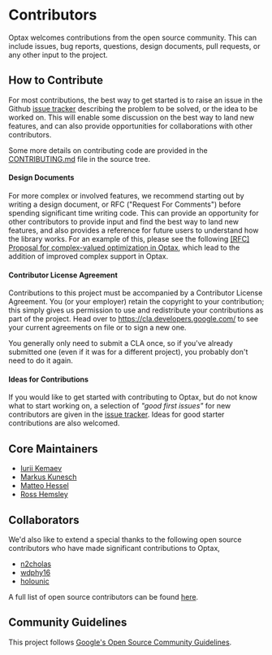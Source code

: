 # Contributors

Optax welcomes contributions from the open source community. This can include
issues, bug reports, questions, design documents, pull requests, or any other
input to the project.

## How to Contribute

For most contributions, the best way to get started is to raise an issue in the
Github [issue tracker](https://github.com/deepmind/optax/issues) describing the
problem to be solved, or the idea to be worked on. This will enable some
discussion on the best way to land new features, and can also provide
opportunities for collaborations with other contributors.

Some more details on contributing code are provided in the
[CONTRIBUTING.md](https://github.com/deepmind/optax/blob/main/CONTRIBUTING.md)
file in the source tree.

#### Design Documents

For more complex or involved features, we recommend starting out by writing a
design document, or RFC ("Request For Comments") before spending significant
time writing code. This can provide an opportunity for other contributors to
provide input and find the best way to land new features, and also provides a
reference for future users to understand how the library works. For an example
of this, please see the following
[[RFC] Proposal for complex-valued optimization in Optax](https://gist.github.com/wdphy16/118aef6fb5f82c49790d7678cf87da29),
which lead to the addition of improved complex support in Optax.

#### Contributor License Agreement

Contributions to this project must be accompanied by a Contributor License
Agreement. You (or your employer) retain the copyright to your contribution;
this simply gives us permission to use and redistribute your contributions as
part of the project. Head over to <https://cla.developers.google.com/> to see
your current agreements on file or to sign a new one.

You generally only need to submit a CLA once, so if you've already submitted one
(even if it was for a different project), you probably don't need to do it
again.

#### Ideas for Contributions

If you would like to get started with contributing to Optax, but do not know
what to start working on, a selection of *"good first issues"* for new
contributors are given in the
[issue tracker](https://github.com/deepmind/optax/issues?q=is%3Aopen+is%3Aissue+label%3A%22good+first+issue).
Ideas for good starter contributions are also welcomed.

## Core Maintainers

*   [Iurii Kemaev](https://github.com/hbq1)
*   [Markus Kunesch](https://github.com/mkunesch)
*   [Matteo Hessel](https://github.com/mtthss)
*   [Ross Hemsley](https://github.com/rosshemsley)

## Collaborators

We'd also like to extend a special thanks to the following open source
contributors who have made significant contributions to Optax,

*   [n2cholas](https://github.com/n2cholas)
*   [wdphy16](https://github.com/wdphy16)
*   [holounic](https://github.com/holounic)

A full list of open source contributors can be found
[here](https://github.com/deepmind/optax/graphs/contributors).

## Community Guidelines

This project follows
[Google's Open Source Community Guidelines](https://opensource.google.com/conduct/).
